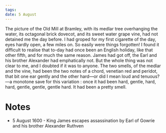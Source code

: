 ```yaml
---
tags: 
date: 5 August
---
```

The picture of the Old Mill at Bramley, with its medlar tree overhanging the water, its octagonal brick dovecot, and its sweet water grape vine, had not detained me the day before. I had groped for my first cigarette of the day, eyes hardly open, a few miles on. So easily were things forgotten! I found it difficult to realise that to-day had once been an English holiday, like that other fifth, and for much the same reason. James had got off, the Earl and his brother Alexander had emphatically not. But the whole thing was not clear to me, and I doubted if it was to anyone. The two smells, of the medlar and the vine, had been the two notes of a chord, venetian red and peridot, that bit one ear gently and the other hard—or did I mean loud and tenuous?—a monotone save for this variation : once it had been hard, gentle, hard, hard, gentle, gentle, gentle hard. It had been a pretty smell.

# Notes
- 5 August 1600 - King James escapes assassination by Earl of Gowrie and his brother Alexander Ruthven
